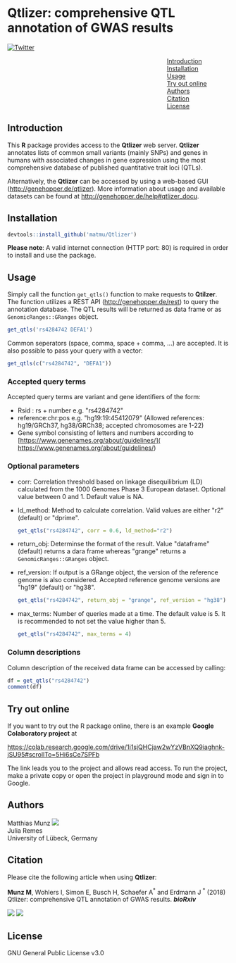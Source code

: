 # Qtlizer: comprehensive QTL annotation of GWAS results
[![Twitter](https://img.shields.io/twitter/url/http/shields.io.svg?style=social)](https://twitter.com/intent/tweet?hashtags=Qtlizer&url=https://www.biorxiv.org/content/10.1101/495903v2&screen_name=_matmu)


&nbsp;&nbsp;&nbsp;&nbsp;&nbsp;&nbsp;&nbsp;&nbsp;&nbsp;&nbsp;&nbsp;&nbsp;&nbsp;&nbsp;&nbsp;&nbsp;&nbsp;&nbsp;&nbsp;&nbsp;&nbsp;&nbsp;&nbsp;&nbsp;&nbsp;&nbsp;&nbsp;&nbsp;&nbsp;&nbsp;&nbsp;&nbsp;&nbsp;&nbsp;&nbsp;&nbsp;&nbsp;&nbsp;&nbsp;&nbsp;&nbsp;&nbsp;&nbsp;&nbsp;&nbsp;&nbsp;&nbsp;&nbsp;&nbsp;&nbsp;&nbsp;&nbsp;&nbsp;&nbsp;&nbsp;&nbsp;&nbsp;&nbsp;&nbsp;&nbsp;&nbsp;&nbsp;&nbsp;&nbsp;&nbsp;&nbsp;&nbsp;&nbsp;&nbsp;&nbsp;&nbsp;&nbsp;&nbsp;&nbsp;&nbsp;&nbsp;&nbsp;&nbsp;&nbsp;&nbsp;&nbsp;&nbsp;&nbsp;&nbsp;&nbsp;&nbsp;&nbsp;&nbsp;&nbsp;&nbsp;&nbsp;&nbsp;[Introduction](#Introduction)\
&nbsp;&nbsp;&nbsp;&nbsp;&nbsp;&nbsp;&nbsp;&nbsp;&nbsp;&nbsp;&nbsp;&nbsp;&nbsp;&nbsp;&nbsp;&nbsp;&nbsp;&nbsp;&nbsp;&nbsp;&nbsp;&nbsp;&nbsp;&nbsp;&nbsp;&nbsp;&nbsp;&nbsp;&nbsp;&nbsp;&nbsp;&nbsp;&nbsp;&nbsp;&nbsp;&nbsp;&nbsp;&nbsp;&nbsp;&nbsp;&nbsp;&nbsp;&nbsp;&nbsp;&nbsp;&nbsp;&nbsp;&nbsp;&nbsp;&nbsp;&nbsp;&nbsp;&nbsp;&nbsp;&nbsp;&nbsp;&nbsp;&nbsp;&nbsp;&nbsp;&nbsp;&nbsp;&nbsp;&nbsp;&nbsp;&nbsp;&nbsp;&nbsp;&nbsp;&nbsp;&nbsp;&nbsp;&nbsp;&nbsp;&nbsp;&nbsp;&nbsp;&nbsp;&nbsp;&nbsp;&nbsp;&nbsp;&nbsp;&nbsp;&nbsp;&nbsp;&nbsp;&nbsp;&nbsp;&nbsp;&nbsp;&nbsp;[Installation](#Installation)\
&nbsp;&nbsp;&nbsp;&nbsp;&nbsp;&nbsp;&nbsp;&nbsp;&nbsp;&nbsp;&nbsp;&nbsp;&nbsp;&nbsp;&nbsp;&nbsp;&nbsp;&nbsp;&nbsp;&nbsp;&nbsp;&nbsp;&nbsp;&nbsp;&nbsp;&nbsp;&nbsp;&nbsp;&nbsp;&nbsp;&nbsp;&nbsp;&nbsp;&nbsp;&nbsp;&nbsp;&nbsp;&nbsp;&nbsp;&nbsp;&nbsp;&nbsp;&nbsp;&nbsp;&nbsp;&nbsp;&nbsp;&nbsp;&nbsp;&nbsp;&nbsp;&nbsp;&nbsp;&nbsp;&nbsp;&nbsp;&nbsp;&nbsp;&nbsp;&nbsp;&nbsp;&nbsp;&nbsp;&nbsp;&nbsp;&nbsp;&nbsp;&nbsp;&nbsp;&nbsp;&nbsp;&nbsp;&nbsp;&nbsp;&nbsp;&nbsp;&nbsp;&nbsp;&nbsp;&nbsp;&nbsp;&nbsp;&nbsp;&nbsp;&nbsp;&nbsp;&nbsp;&nbsp;&nbsp;&nbsp;&nbsp;&nbsp;[Usage](#Usage)\
&nbsp;&nbsp;&nbsp;&nbsp;&nbsp;&nbsp;&nbsp;&nbsp;&nbsp;&nbsp;&nbsp;&nbsp;&nbsp;&nbsp;&nbsp;&nbsp;&nbsp;&nbsp;&nbsp;&nbsp;&nbsp;&nbsp;&nbsp;&nbsp;&nbsp;&nbsp;&nbsp;&nbsp;&nbsp;&nbsp;&nbsp;&nbsp;&nbsp;&nbsp;&nbsp;&nbsp;&nbsp;&nbsp;&nbsp;&nbsp;&nbsp;&nbsp;&nbsp;&nbsp;&nbsp;&nbsp;&nbsp;&nbsp;&nbsp;&nbsp;&nbsp;&nbsp;&nbsp;&nbsp;&nbsp;&nbsp;&nbsp;&nbsp;&nbsp;&nbsp;&nbsp;&nbsp;&nbsp;&nbsp;&nbsp;&nbsp;&nbsp;&nbsp;&nbsp;&nbsp;&nbsp;&nbsp;&nbsp;&nbsp;&nbsp;&nbsp;&nbsp;&nbsp;&nbsp;&nbsp;&nbsp;&nbsp;&nbsp;&nbsp;&nbsp;&nbsp;&nbsp;&nbsp;&nbsp;&nbsp;&nbsp;&nbsp;[Try out online](#Try-out-online)\
&nbsp;&nbsp;&nbsp;&nbsp;&nbsp;&nbsp;&nbsp;&nbsp;&nbsp;&nbsp;&nbsp;&nbsp;&nbsp;&nbsp;&nbsp;&nbsp;&nbsp;&nbsp;&nbsp;&nbsp;&nbsp;&nbsp;&nbsp;&nbsp;&nbsp;&nbsp;&nbsp;&nbsp;&nbsp;&nbsp;&nbsp;&nbsp;&nbsp;&nbsp;&nbsp;&nbsp;&nbsp;&nbsp;&nbsp;&nbsp;&nbsp;&nbsp;&nbsp;&nbsp;&nbsp;&nbsp;&nbsp;&nbsp;&nbsp;&nbsp;&nbsp;&nbsp;&nbsp;&nbsp;&nbsp;&nbsp;&nbsp;&nbsp;&nbsp;&nbsp;&nbsp;&nbsp;&nbsp;&nbsp;&nbsp;&nbsp;&nbsp;&nbsp;&nbsp;&nbsp;&nbsp;&nbsp;&nbsp;&nbsp;&nbsp;&nbsp;&nbsp;&nbsp;&nbsp;&nbsp;&nbsp;&nbsp;&nbsp;&nbsp;&nbsp;&nbsp;&nbsp;&nbsp;&nbsp;&nbsp;&nbsp;&nbsp;[Authors](#Authors)\
&nbsp;&nbsp;&nbsp;&nbsp;&nbsp;&nbsp;&nbsp;&nbsp;&nbsp;&nbsp;&nbsp;&nbsp;&nbsp;&nbsp;&nbsp;&nbsp;&nbsp;&nbsp;&nbsp;&nbsp;&nbsp;&nbsp;&nbsp;&nbsp;&nbsp;&nbsp;&nbsp;&nbsp;&nbsp;&nbsp;&nbsp;&nbsp;&nbsp;&nbsp;&nbsp;&nbsp;&nbsp;&nbsp;&nbsp;&nbsp;&nbsp;&nbsp;&nbsp;&nbsp;&nbsp;&nbsp;&nbsp;&nbsp;&nbsp;&nbsp;&nbsp;&nbsp;&nbsp;&nbsp;&nbsp;&nbsp;&nbsp;&nbsp;&nbsp;&nbsp;&nbsp;&nbsp;&nbsp;&nbsp;&nbsp;&nbsp;&nbsp;&nbsp;&nbsp;&nbsp;&nbsp;&nbsp;&nbsp;&nbsp;&nbsp;&nbsp;&nbsp;&nbsp;&nbsp;&nbsp;&nbsp;&nbsp;&nbsp;&nbsp;&nbsp;&nbsp;&nbsp;&nbsp;&nbsp;&nbsp;&nbsp;&nbsp;[Citation](#Citation)\
&nbsp;&nbsp;&nbsp;&nbsp;&nbsp;&nbsp;&nbsp;&nbsp;&nbsp;&nbsp;&nbsp;&nbsp;&nbsp;&nbsp;&nbsp;&nbsp;&nbsp;&nbsp;&nbsp;&nbsp;&nbsp;&nbsp;&nbsp;&nbsp;&nbsp;&nbsp;&nbsp;&nbsp;&nbsp;&nbsp;&nbsp;&nbsp;&nbsp;&nbsp;&nbsp;&nbsp;&nbsp;&nbsp;&nbsp;&nbsp;&nbsp;&nbsp;&nbsp;&nbsp;&nbsp;&nbsp;&nbsp;&nbsp;&nbsp;&nbsp;&nbsp;&nbsp;&nbsp;&nbsp;&nbsp;&nbsp;&nbsp;&nbsp;&nbsp;&nbsp;&nbsp;&nbsp;&nbsp;&nbsp;&nbsp;&nbsp;&nbsp;&nbsp;&nbsp;&nbsp;&nbsp;&nbsp;&nbsp;&nbsp;&nbsp;&nbsp;&nbsp;&nbsp;&nbsp;&nbsp;&nbsp;&nbsp;&nbsp;&nbsp;&nbsp;&nbsp;&nbsp;&nbsp;&nbsp;&nbsp;&nbsp;&nbsp;[License](#License)


## Introduction
This **R** package provides access to the **Qtlizer** web server. **Qtlizer** annotates lists of common small variants (mainly SNPs) and genes in humans with associated changes in gene expression using the most comprehensive database of published quantitative trait loci (QTLs).

Alternatively, the **Qtlizer** can be accessed by using a web-based GUI (http://genehopper.de/qtlizer). More information about usage and available datasets can be found at http://genehopper.de/help#qtlizer_docu.


## Installation
```R
devtools::install_github('matmu/Qtlizer')
```

**Please note**: A valid internet connection (HTTP port: 80) is required in order to install and use the package.


## Usage
Simply call the function `get_qtls()` function to make requests to **Qtilzer**. The function utilizes a REST API (http://genehopper.de/rest) to query the annotation database. The QTL results will be returned as data frame or as `GenomicRanges::GRanges` object.

```R
get_qtls('rs4284742 DEFA1')
```
Common seperators (space, comma, space + comma, ...) are accepted. It is also possible to pass your query with a vector: 

```R
get_qtls(c("rs4284742", "DEFA1"))
```


### Accepted query terms
Accepted query terms are variant and gene identifiers of the form: 

+ Rsid : rs + number e.g. "rs4284742"
+ reference:chr:pos e.g. "hg19:19:45412079" (Allowed references: hg19/GRCh37, hg38/GRCh38; accepted chromosomes are 1-22)
+ Gene symbol consisting of letters and numbers according to  [https://www.genenames.org/about/guidelines/]( https://www.genenames.org/about/guidelines/)


### Optional parameters
+ corr: Correlation threshold based on linkage disequilibrium (LD) calculated from the 1000 Genomes Phase 3 European dataset. Optional value between 0 and 1. Default value is NA.
+ ld_method: Method to calculate correlation. Valid values are either "r2" (default) or "dprime".

	```R
	get_qtls("rs4284742", corr = 0.6, ld_method="r2")
	```

+ return_obj: Determinse the format of the result. Value "dataframe" (default) returns a dara frame whereas "grange" returns a ```GenomicRanges::GRanges``` object. 
+ ref_version: If output is a GRange object, the version of the reference genome is also considered. Accepted reference genome versions are "hg19" (default) or "hg38".

	```R
	get_qtls("rs4284742", return_obj = "grange", ref_version = "hg38")
	```

+ max_terms: Number of queries made at a time. The default value is 5. It is recommended to not set the value higher than 5. 

	```R
	get_qtls("rs4284742", max_terms = 4)
	```

### Column descriptions
Column description of the received data frame can be accessed by calling:

```R
df = get_qtls("rs4284742")
comment(df)
```

## Try out online
If you want to try out the R package online, there is an example **Google Colaboratory project** at

https://colab.research.google.com/drive/1i1sjQHCjaw2wYzVBnXQ9iaghnk-jSU95#scrollTo=5Hi6sCe7SPFb

The link leads you to the project and allows read access. To run the project, make a private copy or open the project in playground mode and sign in to Google. 


## Authors
Matthias Munz [![](https://img.shields.io/twitter/follow/_matmu?label=Follow&style=social)](https://img.shields.io/twitter/follow/_matmu?label=Follow&style=social)\
Julia Remes\
University of Lübeck, Germany


## Citation
Please cite the following article when using **Qtlizer**:

**Munz M**, Wohlers I, Simon E, Busch H, Schaefer A<sup>\*</sup> and Erdmann J <sup>\*</sup> (2018) Qtlizer: comprehensive QTL annotation of GWAS results. ***bioRxiv***

[![](https://img.shields.io/badge/doi-https%3A%2F%2Fdoi.org%2F10.1101%2F495903%20-green.svg)](https://doi.org/10.1101/495903)
[![](https://img.shields.io/badge/Altmetric-17-green.svg)](https://www.altmetric.com/details/52777590)


## License
GNU General Public License v3.0

